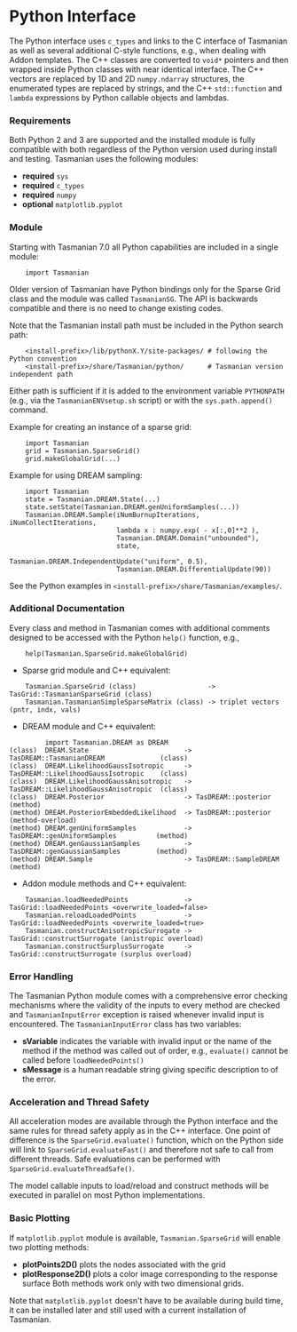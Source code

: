 # Python Interface

The Python interface uses `c_types` and links to the C interface of Tasmanian
as well as several additional C-style functions, e.g., when dealing with Addon templates.
The C++ classes are converted to `void*` pointers and then wrapped inside Python
classes with near identical interface.
The C++ vectors are replaced by 1D and 2D `numpy.ndarray` structures,
the enumerated types are replaced by strings,
and the C++ `std::function` and `lambda` expressions by Python callable objects and lambdas.


### Requirements

Both Python 2 and 3 are supported and the installed module is fully compatible with both
regardless of the Python version used during install and testing.
Tasmanian uses the following modules:
* **required** `sys`
* **required** `c_types`
* **required** `numpy`
* **optional** `matplotlib.pyplot`


### Module

Starting with Tasmanian 7.0 all Python capabilities are included in a single module:
```
    import Tasmanian
```
Older version of Tasmanian have Python bindings only for the Sparse Grid class
and the module was called `TasmanianSG`. The API is backwards compatible
and there is no need to change existing codes.

Note that the Tasmanian install path must be included in the Python search path:
```
    <install-prefix>/lib/pythonX.Y/site-packages/ # following the Python convention
    <install-prefix>/share/Tasmanian/python/      # Tasmanian version independent path
```
Either path is sufficient if it is added to the environment variable `PYTHONPATH`
(e.g., via the `TasmanianENVsetup.sh` script) or with the `sys.path.append()` command.

Example for creating an instance of a sparse grid:
```
    import Tasmanian
    grid = Tasmanian.SparseGrid()
    grid.makeGlobalGrid(...)
```
Example for using DREAM sampling:
```
    import Tasmanian
    state = Tasmanian.DREAM.State(...)
    state.setState(Tasmanian.DREAM.genUniformSamples(...))
    Tasmanian.DREAM.Sample(iNumBurnupIterations, iNumCollectIterations,
                           lambda x : numpy.exp( - x[:,0]**2 ),
                           Tasmanian.DREAM.Domain("unbounded"),
                           state,
                           Tasmanian.DREAM.IndependentUpdate("uniform", 0.5),
                           Tasmanian.DREAM.DifferentialUpdate(90))
```
See the Python examples in `<install-prefix>/share/Tasmanian/examples/`.


### Additional Documentation

Every class and method in Tasmanian comes with additional comments designed to be
accessed with the Python `help()` function, e.g.,
```
    help(Tasmanian.SparseGrid.makeGlobalGrid)
```

* Sparse grid module and C++ equivalent:
```
    Tasmanian.SparseGrid (class)                  -> TasGrid::TasmanianSparseGrid (class)
    Tasmanian.TasmanianSimpleSparseMatrix (class) -> triplet vectors (pntr, indx, vals)
```
* DREAM module and C++ equivalent:
```
         import Tasmanian.DREAM as DREAM
(class)  DREAM.State                        -> TasDREAM::TasmanianDREAM              (class)
(class)  DREAM.LikelihoodGaussIsotropic     -> TasDREAM::LikelihoodGaussIsotropic    (class)
(class)  DREAM.LikelihoodGaussAnisotropic   -> TasDREAM::LikelihoodGaussAnisotropic  (class)
(class)  DREAM.Posterior                    -> TasDREAM::posterior                  (method)
(method) DREAM.PosteriorEmbeddedLikelihood  -> TasDREAM::posterior         (method-overload)
(method) DREAM.genUniformSamples            -> TasDREAM::genUniformSamples          (method)
(method) DREAM.genGaussianSamples           -> TasDREAM::genGaussianSamples         (method)
(method) DREAM.Sample                       -> TasDREAM::SampleDREAM                (method)
```
* Addon module methods and C++ equivalent:
```
    Tasmanian.loadNeededPoints              -> TasGrid::loadNeededPoints <overwrite_loaded=false>
    Tasmanian.reloadLoadedPoints            -> TasGrid::loadNeededPoints <overwrite_loaded=true>
    Tasmanian.constructAnisotropicSurrogate -> TasGrid::constructSurrogate (anistropic overload)
    Tasmanian.constructSurplusSurrogate     -> TasGrid::constructSurrogate (surplus overload)
```


### Error Handling

The Tasmanian Python module comes with a comprehensive error checking mechanisms
where the validity of the inputs to every method are checked and `TasmanianInputError`
exception is raised whenever invalid input is encountered.
The `TasmanianInputError` class has two variables:
* **sVariable** indicates the variable with invalid input or the name of the method
  if the method was called out of order, e.g., `evaluate()` cannot be called before `loadNeededPoints()`
* **sMessage** is a human readable string giving specific description to of the error.


### Acceleration and Thread Safety

All acceleration modes are available through the Python interface and the same
rules for thread safety apply as in the C++ interface.
One point of difference is the `SparseGrid.evaluate()` function, which on the Python side
will link to `SparseGrid.evaluateFast()` and therefore not safe to call from different threads.
Safe evaluations can be performed with `SparseGrid.evaluateThreadSafe()`.

The model callable inputs to load/reload and construct methods will be executed in
parallel on most Python implementations.


### Basic Plotting

If `matplotlib.pyplot` module is available, `Tasmanian.SparseGrid` will enable two plotting methods:
* **plotPoints2D()** plots the nodes associated with the grid
* **plotResponse2D()** plots a color image corresponding to the response surface
Both methods work only with two dimensional grids.

Note that `matplotlib.pyplot` doesn't have to be available during build time,
it can be installed later and still used with a current installation of Tasmanian.
